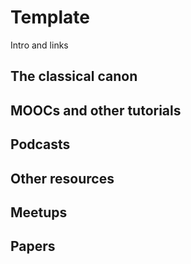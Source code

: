 # Template

Intro and links

## The classical canon

## MOOCs and other tutorials

## Podcasts

## Other resources

## Meetups

## Papers
